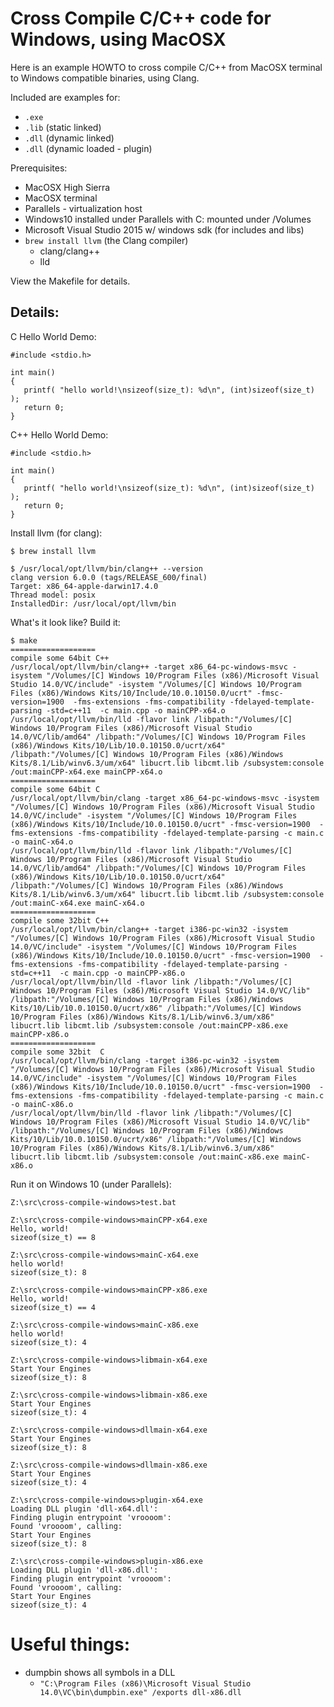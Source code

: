 
# Cross Compile C/C++ code for Windows, using MacOSX

Here is an example HOWTO to cross compile C/C++ from MacOSX terminal to Windows compatible binaries, using Clang.

Included are examples for:
- `.exe`
- `.lib` (static linked)
- `.dll` (dynamic linked)
- `.dll` (dynamic loaded - plugin)

Prerequisites:
- MacOSX High Sierra
- MacOSX terminal
- Parallels - virtualization host
- Windows10 installed under Parallels with C: mounted under /Volumes
- Microsoft Visual Studio 2015 w/ windows sdk (for includes and libs)
- `brew install llvm`  (the Clang compiler)
  - clang/clang++
  - lld

View the Makefile for details.

## Details:

C Hello World Demo:
```
#include <stdio.h>

int main()
{
   printf( "hello world!\nsizeof(size_t): %d\n", (int)sizeof(size_t) );
   return 0;
}
```

C++ Hello World Demo:
```
#include <stdio.h>

int main()
{
   printf( "hello world!\nsizeof(size_t): %d\n", (int)sizeof(size_t) );
   return 0;
}
```

Install llvm (for clang):
```
$ brew install llvm

$ /usr/local/opt/llvm/bin/clang++ --version
clang version 6.0.0 (tags/RELEASE_600/final)
Target: x86_64-apple-darwin17.4.0
Thread model: posix
InstalledDir: /usr/local/opt/llvm/bin
```

What's it look like?
Build it:
```
$ make
===================
compile some 64bit C++
/usr/local/opt/llvm/bin/clang++ -target x86_64-pc-windows-msvc -isystem "/Volumes/[C] Windows 10/Program Files (x86)/Microsoft Visual Studio 14.0/VC/include" -isystem "/Volumes/[C] Windows 10/Program Files (x86)/Windows Kits/10/Include/10.0.10150.0/ucrt" -fmsc-version=1900  -fms-extensions -fms-compatibility -fdelayed-template-parsing -std=c++11  -c main.cpp -o mainCPP-x64.o
/usr/local/opt/llvm/bin/lld -flavor link /libpath:"/Volumes/[C] Windows 10/Program Files (x86)/Microsoft Visual Studio 14.0/VC/lib/amd64" /libpath:"/Volumes/[C] Windows 10/Program Files (x86)/Windows Kits/10/Lib/10.0.10150.0/ucrt/x64" /libpath:"/Volumes/[C] Windows 10/Program Files (x86)/Windows Kits/8.1/Lib/winv6.3/um/x64" libucrt.lib libcmt.lib /subsystem:console /out:mainCPP-x64.exe mainCPP-x64.o
===================
compile some 64bit C
/usr/local/opt/llvm/bin/clang -target x86_64-pc-windows-msvc -isystem "/Volumes/[C] Windows 10/Program Files (x86)/Microsoft Visual Studio 14.0/VC/include" -isystem "/Volumes/[C] Windows 10/Program Files (x86)/Windows Kits/10/Include/10.0.10150.0/ucrt" -fmsc-version=1900  -fms-extensions -fms-compatibility -fdelayed-template-parsing -c main.c -o mainC-x64.o
/usr/local/opt/llvm/bin/lld -flavor link /libpath:"/Volumes/[C] Windows 10/Program Files (x86)/Microsoft Visual Studio 14.0/VC/lib/amd64" /libpath:"/Volumes/[C] Windows 10/Program Files (x86)/Windows Kits/10/Lib/10.0.10150.0/ucrt/x64" /libpath:"/Volumes/[C] Windows 10/Program Files (x86)/Windows Kits/8.1/Lib/winv6.3/um/x64" libucrt.lib libcmt.lib /subsystem:console /out:mainC-x64.exe mainC-x64.o
===================
compile some 32bit C++
/usr/local/opt/llvm/bin/clang++ -target i386-pc-win32 -isystem "/Volumes/[C] Windows 10/Program Files (x86)/Microsoft Visual Studio 14.0/VC/include" -isystem "/Volumes/[C] Windows 10/Program Files (x86)/Windows Kits/10/Include/10.0.10150.0/ucrt" -fmsc-version=1900  -fms-extensions -fms-compatibility -fdelayed-template-parsing -std=c++11  -c main.cpp -o mainCPP-x86.o
/usr/local/opt/llvm/bin/lld -flavor link /libpath:"/Volumes/[C] Windows 10/Program Files (x86)/Microsoft Visual Studio 14.0/VC/lib" /libpath:"/Volumes/[C] Windows 10/Program Files (x86)/Windows Kits/10/Lib/10.0.10150.0/ucrt/x86" /libpath:"/Volumes/[C] Windows 10/Program Files (x86)/Windows Kits/8.1/Lib/winv6.3/um/x86" libucrt.lib libcmt.lib /subsystem:console /out:mainCPP-x86.exe mainCPP-x86.o
===================
compile some 32bit  C
/usr/local/opt/llvm/bin/clang -target i386-pc-win32 -isystem "/Volumes/[C] Windows 10/Program Files (x86)/Microsoft Visual Studio 14.0/VC/include" -isystem "/Volumes/[C] Windows 10/Program Files (x86)/Windows Kits/10/Include/10.0.10150.0/ucrt" -fmsc-version=1900  -fms-extensions -fms-compatibility -fdelayed-template-parsing -c main.c -o mainC-x86.o
/usr/local/opt/llvm/bin/lld -flavor link /libpath:"/Volumes/[C] Windows 10/Program Files (x86)/Microsoft Visual Studio 14.0/VC/lib" /libpath:"/Volumes/[C] Windows 10/Program Files (x86)/Windows Kits/10/Lib/10.0.10150.0/ucrt/x86" /libpath:"/Volumes/[C] Windows 10/Program Files (x86)/Windows Kits/8.1/Lib/winv6.3/um/x86" libucrt.lib libcmt.lib /subsystem:console /out:mainC-x86.exe mainC-x86.o

```

Run it on Windows 10 (under Parallels):
```
Z:\src\cross-compile-windows>test.bat

Z:\src\cross-compile-windows>mainCPP-x64.exe
Hello, world!
sizeof(size_t) == 8

Z:\src\cross-compile-windows>mainC-x64.exe
hello world!
sizeof(size_t): 8

Z:\src\cross-compile-windows>mainCPP-x86.exe
Hello, world!
sizeof(size_t) == 4

Z:\src\cross-compile-windows>mainC-x86.exe
hello world!
sizeof(size_t): 4

Z:\src\cross-compile-windows>libmain-x64.exe
Start Your Engines
sizeof(size_t): 8

Z:\src\cross-compile-windows>libmain-x86.exe
Start Your Engines
sizeof(size_t): 4

Z:\src\cross-compile-windows>dllmain-x64.exe
Start Your Engines
sizeof(size_t): 8

Z:\src\cross-compile-windows>dllmain-x86.exe
Start Your Engines
sizeof(size_t): 4

Z:\src\cross-compile-windows>plugin-x64.exe
Loading DLL plugin 'dll-x64.dll':
Finding plugin entrypoint 'vroooom':
Found 'vroooom', calling:
Start Your Engines
sizeof(size_t): 8

Z:\src\cross-compile-windows>plugin-x86.exe
Loading DLL plugin 'dll-x86.dll':
Finding plugin entrypoint 'vroooom':
Found 'vroooom', calling:
Start Your Engines
sizeof(size_t): 4
```



# Useful things:
- dumpbin shows all symbols in a DLL
   - `"C:\Program Files (x86)\Microsoft Visual Studio 14.0\VC\bin\dumpbin.exe" /exports dll-x86.dll`


